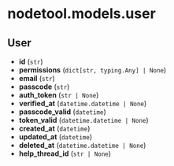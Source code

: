 # nodetool.models.user

## User

- **id** (`str`)
- **permissions** (`dict[str, typing.Any] | None`)
- **email** (`str`)
- **passcode** (`str`)
- **auth_token** (`str | None`)
- **verified_at** (`datetime.datetime | None`)
- **passcode_valid** (`datetime`)
- **token_valid** (`datetime.datetime | None`)
- **created_at** (`datetime`)
- **updated_at** (`datetime`)
- **deleted_at** (`datetime.datetime | None`)
- **help_thread_id** (`str | None`)

